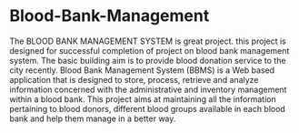 # Blood-Bank-Management
The BLOOD BANK MANAGEMENT SYSTEM is great project. this project is designed for successful completion of project on blood bank management system.  The basic building aim is to provide blood donation service to the city recently. Blood Bank Management System (BBMS) is a Web based application that is designed to store, process, retrieve and analyze information concerned with the administrative and inventory management within a blood bank.  This project aims at maintaining all the information pertaining to blood donors, different blood groups available in each blood bank and help them manage in a better way.
